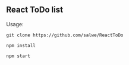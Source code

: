## React ToDo list

Usage:

```
git clone https://github.com/salwe/ReactToDo
```

```
npm install
```

```
npm start
```